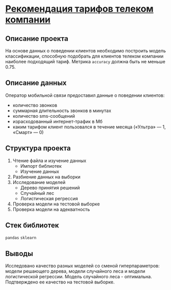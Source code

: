 # [Рекомендация тарифов телеком компании](https://github.com/borisenko-ru/practicum_ds_data/blob/main/06_Mobile_Phone_Tariffs_ML_project/06_Mobile_Phone_Tariffs_ML_project.ipynb)

## Описание проекта

На основе данных о поведении клиентов необходимо построить модель классификации, способную подобрать для клиентов телеком компании наиболее подходящий тариф. Метрика `accuracy` должна быть не меньше 0.75.

## Описание данных

Оператор мобильной связи предоставил данные о поведении клиентов: 
- количество звонков
- суммарная длительность звонков в минутах
- количество sms-сообщений
- израсходованный интернет-трафик в Мб
- каким тарифом клиент пользовался в течение месяца («Ультра» — 1, «Смарт» — 0)

## Структура проекта
1. Чтение файла и изучение данных
	- Импорт библиотек
	- Изучение данных
2. Разбиение данных на выборки
3. Исследование моделей
	- Дерево принятия решений
	- Случайный лес
	- Логистическая регрессия
4. Проверка модели на тестовой выборке
5. Проверка модели на адекватность

## Стек библиотек
`pandas` `sklearn`

## Выводы

Исследовано качество разных моделей со сменой гиперпараметров: модели решающего дерева, модели случайного леса и модели логистической регрессии. Модель случайного леса - оптимальна. Подтверждено ее качество на тестовой выборке.
